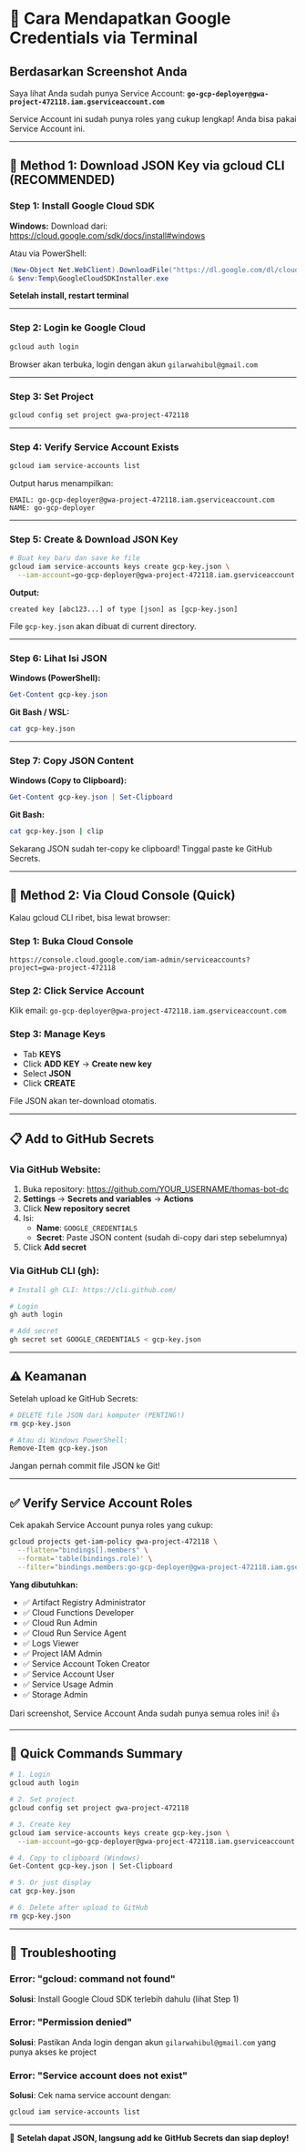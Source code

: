 # 🔐 Cara Mendapatkan Google Credentials via Terminal

## Berdasarkan Screenshot Anda

Saya lihat Anda sudah punya Service Account: **`go-gcp-deployer@gwa-project-472118.iam.gserviceaccount.com`**

Service Account ini sudah punya roles yang cukup lengkap! Anda bisa pakai Service Account ini.

---

## 🚀 Method 1: Download JSON Key via gcloud CLI (RECOMMENDED)

### Step 1: Install Google Cloud SDK

**Windows:**
Download dari: https://cloud.google.com/sdk/docs/install#windows

Atau via PowerShell:
```powershell
(New-Object Net.WebClient).DownloadFile("https://dl.google.com/dl/cloudsdk/channels/rapid/GoogleCloudSDKInstaller.exe", "$env:Temp\GoogleCloudSDKInstaller.exe")
& $env:Temp\GoogleCloudSDKInstaller.exe
```

**Setelah install, restart terminal**

---

### Step 2: Login ke Google Cloud

```bash
gcloud auth login
```

Browser akan terbuka, login dengan akun `gilarwahibul@gmail.com`

---

### Step 3: Set Project

```bash
gcloud config set project gwa-project-472118
```

---

### Step 4: Verify Service Account Exists

```bash
gcloud iam service-accounts list
```

Output harus menampilkan:
```
EMAIL: go-gcp-deployer@gwa-project-472118.iam.gserviceaccount.com
NAME: go-gcp-deployer
```

---

### Step 5: Create & Download JSON Key

```bash
# Buat key baru dan save ke file
gcloud iam service-accounts keys create gcp-key.json \
  --iam-account=go-gcp-deployer@gwa-project-472118.iam.gserviceaccount.com
```

**Output:**
```
created key [abc123...] of type [json] as [gcp-key.json]
```

File `gcp-key.json` akan dibuat di current directory.

---

### Step 6: Lihat Isi JSON

**Windows (PowerShell):**
```powershell
Get-Content gcp-key.json
```

**Git Bash / WSL:**
```bash
cat gcp-key.json
```

---

### Step 7: Copy JSON Content

**Windows (Copy to Clipboard):**
```powershell
Get-Content gcp-key.json | Set-Clipboard
```

**Git Bash:**
```bash
cat gcp-key.json | clip
```

Sekarang JSON sudah ter-copy ke clipboard! Tinggal paste ke GitHub Secrets.

---

## 🚀 Method 2: Via Cloud Console (Quick)

Kalau gcloud CLI ribet, bisa lewat browser:

### Step 1: Buka Cloud Console

```
https://console.cloud.google.com/iam-admin/serviceaccounts?project=gwa-project-472118
```

### Step 2: Click Service Account

Klik email: `go-gcp-deployer@gwa-project-472118.iam.gserviceaccount.com`

### Step 3: Manage Keys

- Tab **KEYS**
- Click **ADD KEY** → **Create new key**
- Select **JSON**
- Click **CREATE**

File JSON akan ter-download otomatis.

---

## 📋 Add to GitHub Secrets

### Via GitHub Website:

1. Buka repository: https://github.com/YOUR_USERNAME/thomas-bot-dc
2. **Settings** → **Secrets and variables** → **Actions**
3. Click **New repository secret**
4. Isi:
   - **Name**: `GOOGLE_CREDENTIALS`
   - **Secret**: Paste JSON content (sudah di-copy dari step sebelumnya)
5. Click **Add secret**

### Via GitHub CLI (gh):

```bash
# Install gh CLI: https://cli.github.com/

# Login
gh auth login

# Add secret
gh secret set GOOGLE_CREDENTIALS < gcp-key.json
```

---

## ⚠️ Keamanan

Setelah upload ke GitHub Secrets:

```bash
# DELETE file JSON dari komputer (PENTING!)
rm gcp-key.json

# Atau di Windows PowerShell:
Remove-Item gcp-key.json
```

Jangan pernah commit file JSON ke Git!

---

## ✅ Verify Service Account Roles

Cek apakah Service Account punya roles yang cukup:

```bash
gcloud projects get-iam-policy gwa-project-472118 \
  --flatten="bindings[].members" \
  --format='table(bindings.role)' \
  --filter="bindings.members:go-gcp-deployer@gwa-project-472118.iam.gserviceaccount.com"
```

**Yang dibutuhkan:**
- ✅ Artifact Registry Administrator
- ✅ Cloud Functions Developer
- ✅ Cloud Run Admin
- ✅ Cloud Run Service Agent
- ✅ Logs Viewer
- ✅ Project IAM Admin
- ✅ Service Account Token Creator
- ✅ Service Account User
- ✅ Service Usage Admin
- ✅ Storage Admin

Dari screenshot, Service Account Anda sudah punya semua roles ini! 👍

---

## 🎯 Quick Commands Summary

```bash
# 1. Login
gcloud auth login

# 2. Set project
gcloud config set project gwa-project-472118

# 3. Create key
gcloud iam service-accounts keys create gcp-key.json \
  --iam-account=go-gcp-deployer@gwa-project-472118.iam.gserviceaccount.com

# 4. Copy to clipboard (Windows)
Get-Content gcp-key.json | Set-Clipboard

# 5. Or just display
cat gcp-key.json

# 6. Delete after upload to GitHub
rm gcp-key.json
```

---

## 🐛 Troubleshooting

### Error: "gcloud: command not found"

**Solusi**: Install Google Cloud SDK terlebih dahulu (lihat Step 1)

### Error: "Permission denied"

**Solusi**: Pastikan Anda login dengan akun `gilarwahibul@gmail.com` yang punya akses ke project

### Error: "Service account does not exist"

**Solusi**: Cek nama service account dengan:
```bash
gcloud iam service-accounts list
```

---

🎉 **Setelah dapat JSON, langsung add ke GitHub Secrets dan siap deploy!**
